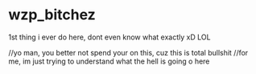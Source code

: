 wzp_bitchez
===========

1st thing i ever do here, dont even know what exactly xD LOL

//yo man, you better not spend your on this, cuz this is total bullshit
//for me, im just trying to understand what the hell is going o here
